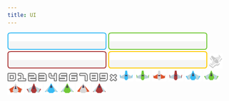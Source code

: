 ```yaml
---
title: UI
---
```


![](button_blue.png)
![](button_green.png)
![](button_red.png)
![](button_yellow.png)
![](cursor.png)
![](numeral0.png)
![](numeral1.png)
![](numeral2.png)
![](numeral3.png)
![](numeral4.png)
![](numeral5.png)
![](numeral6.png)
![](numeral7.png)
![](numeral8.png)
![](numeral9.png)
![](numeralX.png)
![](player_life1_blue.png)
![](player_life1_green.png)
![](player_life1_orange.png)
![](player_life1_red.png)
![](player_life2_blue.png)
![](player_life2_green.png)
![](player_life2_orange.png)
![](player_life2_red.png)
![](player_life3_blue.png)
![](player_life3_green.png)
![](player_life3_orange.png)
![](player_life3_red.png)